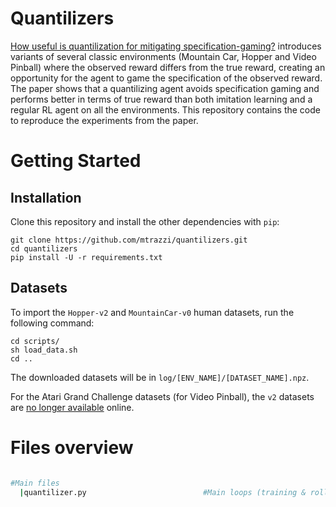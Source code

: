# Quantilizers

[How useful is quantilization for mitigating specification-gaming?](https://drive.google.com/uc?export=download&id=13qAfOm8McRvXS33MCNH0ia4ApMIClZP9) introduces variants of several classic environments (Mountain Car, Hopper and Video Pinball) where the observed reward differs from the true reward, creating an opportunity for the agent to game the specification of the observed reward. The paper shows that a quantilizing agent avoids specification gaming and performs better in terms of true reward than both imitation learning and a regular RL agent on all the environments. This repository contains the code to reproduce the experiments from the paper.

# Getting Started

## Installation

Clone this repository and install the other dependencies with `pip`:

```
git clone https://github.com/mtrazzi/quantilizers.git
cd quantilizers
pip install -U -r requirements.txt
```

## Datasets

To import the `Hopper-v2` and `MountainCar-v0` human datasets, run the following command:
```
cd scripts/
sh load_data.sh
cd ..
```

The downloaded datasets will be in `log/[ENV_NAME]/[DATASET_NAME].npz`.

For the Atari Grand Challenge datasets (for Video Pinball), the `v2` datasets are [no longer available](http://atarigrandchallenge.com/data) online.

# Files overview

``` bash

#Main files
  |quantilizer.py                          #Main loops (training & rollouts) for the quantilizer algorithm
  
```
